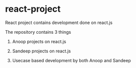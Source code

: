 # react-project
React project contains development done on react.js

The repository contains 3 things 

1. Anoop projects on react.js

2. Sandeep projects on react.js

3. Usecase based development by both Anoop and Sandeep
